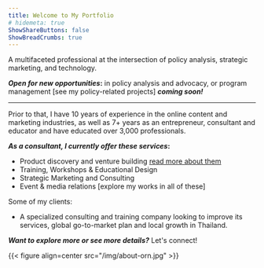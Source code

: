 ```yaml
---
title: Welcome to My Portfolio
# hidemeta: true
ShowShareButtons: false
ShowBreadCrumbs: true
---
```


A multifaceted professional at the intersection of policy analysis, strategic marketing, and technology.

**_Open for new opportunities_:** in policy analysis and advocacy, or program management [see my policy-related projects] ***coming soon!***

---
Prior to that, I have 10 years of experience in the online content and marketing industries, as well as 7+ years as an entrepreneur, consultant and educator and have educated over 3,000 professionals.

**_As a consultant, I currently offer these services_:**
- Product discovery and venture building [read more about them](/en/portfolio/product-venture)
- Training, Workshops & Educational Design
- Strategic Marketing and Consulting
- Event & media relations
[explore my works in all of these]

Some of my clients:
- A specialized consulting and training company looking to improve its services, global go-to-market plan and local growth in Thailand.


***Want to explore more or see more details?*** Let's connect!

{{< figure align=center src="/img/about-orn.jpg" >}}

